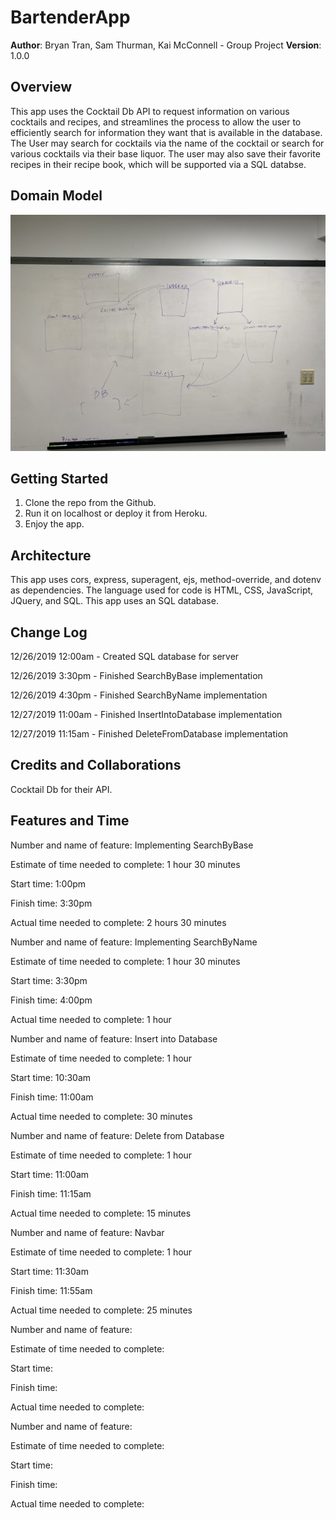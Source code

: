 # BartenderApp

**Author**: Bryan Tran, Sam Thurman, Kai McConnell - Group Project
**Version**: 1.0.0 

## Overview
This app uses the Cocktail Db API to request information on various cocktails and recipes, and streamlines the process to allow the user to efficiently search for information they want that is available in the database. The User may search for cocktails via the name of the cocktail or search for various cocktails via their base liquor. The user may also save their favorite recipes in their recipe book, which will be supported via a SQL databse. 

## Domain Model
![domain model](document-images/domain-model.jpg)

## Getting Started
1. Clone the repo from the Github.
2. Run it on localhost or deploy it from Heroku.
3. Enjoy the app.

## Architecture
This app uses cors, express, superagent, ejs, method-override, and dotenv as dependencies. The language used for code is HTML, CSS, JavaScript, JQuery, and SQL. This app uses an SQL database. 

## Change Log

12/26/2019 12:00am - Created SQL database for server

12/26/2019 3:30pm - Finished SearchByBase implementation

12/26/2019 4:30pm - Finished SearchByName implementation

12/27/2019 11:00am - Finished InsertIntoDatabase implementation

12/27/2019 11:15am - Finished DeleteFromDatabase implementation

## Credits and Collaborations
Cocktail Db for their API.

## Features and Time

Number and name of feature: Implementing SearchByBase

Estimate of time needed to complete: 1 hour 30 minutes

Start time: 1:00pm

Finish time: 3:30pm

Actual time needed to complete: 2 hours 30 minutes


Number and name of feature: Implementing SearchByName

Estimate of time needed to complete: 1 hour 30 minutes

Start time: 3:30pm

Finish time: 4:00pm

Actual time needed to complete: 1 hour


Number and name of feature: Insert into Database

Estimate of time needed to complete: 1 hour

Start time: 10:30am

Finish time: 11:00am

Actual time needed to complete: 30 minutes


Number and name of feature: Delete from Database

Estimate of time needed to complete: 1 hour

Start time: 11:00am

Finish time: 11:15am

Actual time needed to complete: 15 minutes


Number and name of feature: Navbar

Estimate of time needed to complete: 1 hour

Start time: 11:30am

Finish time: 11:55am

Actual time needed to complete: 25 minutes


Number and name of feature: 

Estimate of time needed to complete: 

Start time: 

Finish time: 

Actual time needed to complete: 


Number and name of feature: 

Estimate of time needed to complete: 

Start time: 

Finish time: 

Actual time needed to complete: 